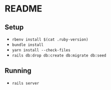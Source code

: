 # README

## Setup
* `rbenv install $(cat .ruby-version)`
* `bundle install`
* `yarn install --check-files`
* `rails db:drop db:create db:migrate db:seed`

## Running
* `rails server`

